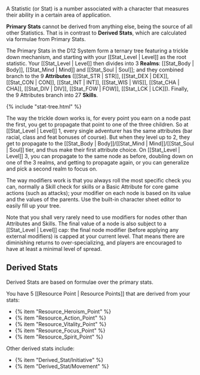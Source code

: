 A Statistic (or Stat) is a number associated with a character that measures their ability in a certain area of application.

**Primary Stats** cannot be derived from anything else, being the source of all other Statistics. That is in contrast to **Derived Stats**, which are calculated via formulae from Primary Stats.

The Primary Stats in the D12 System form a ternary tree featuring a trickle down mechanism, and starting with your [[Stat_Level | Level]] as the root statistic. Your [[Stat_Level | Level]] then divides into 3 **Realms**: [[Stat_Body | Body]], [[Stat_Mind | Mind]] and [[Stat_Soul | Soul]]; and they combined branch to the 9 **Attributes** ([[Stat_STR | STR]], [[Stat_DEX | DEX]], [[Stat_CON | CON]], [[Stat_INT | INT]], [[Stat_WIS | WIS]], [[Stat_CHA | CHA]], [[Stat_DIV | DIV]], [[Stat_FOW | FOW]], [[Stat_LCK | LCK]]). Finally, the 9 Attributes branch into 27 **Skills**.

{% include "stat-tree.html" %}

The way the trickle down works is, for every point you earn on a node past the first, you get to propagate that point to one of the three children. So at [[Stat_Level | Level]] 1, every single adventurer has the same attributes (bar racial, class and feat bonuses of course). But when they level up to 2, they get to propagate to the [[Stat_Body | Body]]/[[Stat_Mind | Mind]]/[[Stat_Soul | Soul]] tier, and thus make their first attribute choice. On [[Stat_Level | Level]] 3, you can propagate to the same node as before, doubling down on one of the 3 realms, and getting to propagate again, or you can generalize and pick a second realm to focus on.

The way modifiers work is that you always roll the most specific check you can, normally a Skill check for skills or a Basic Attribute for core game actions (such as attacks); your modifier on each node is based on its value and the values of the parents. Use the built-in character sheet editor to easily fill up your tree.

Note that you shall very rarely need to use modifiers for nodes other than Attributes and Skills. The final value of a node is also subject to a [[Stat_Level | Level]] cap: the final node modifier (before applying any external modifiers) is capped at your current level. That means there are diminishing returns to over-specializing, and players are encouraged to have at least a minimal level of spread.

## Derived Stats

Derived Stats are based on formulae over the primary stats.

You have 5 [[Resource Point | Resource Points]] that are derived from your stats:

* {% item "Resource_Heroism_Point" %}
* {% item "Resource_Action_Point" %}
* {% item "Resource_Vitality_Point" %}
* {% item "Resource_Focus_Point" %}
* {% item "Resource_Spirit_Point" %}

Other derived stats include:

* {% item "Derived_Stat/Initiative" %}
* {% item "Derived_Stat/Movement" %}
